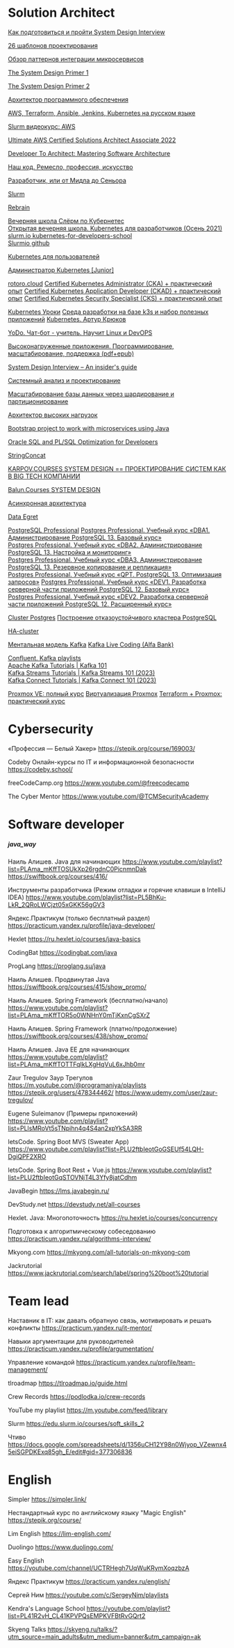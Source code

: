 # Solution Architect

[Как подготовиться и пройти System Design Interview](https://habr.com/ru/companies/spring_aio/articles/903542/)

[26 шаблонов проектирования](https://mcs-mail-ru.turbopages.org/mcs.mail.ru/s/blog/26-osnovnyh-patternov-mikroservisnoj-razrabotki)

[Обзор паттернов интеграции микросервисов](https://www.youtube.com/watch?v=7LtRDpELj1k)

[The System Design Primer 1](https://github.com/donnemartin/system-design-primer)

[The System Design Primer 2](https://docs.google.com/document/d/1w3qb6SS1Hycyce5Fg5mVMdzkGYXTRskSf57IoD98ZQw/edit)

[Архитектор программного обеспечения](https://go.skillbox.ru/education/course/software-architect) 

[AWS, Terraform, Ansible, Jenkins, Kubernetes на русском языке](https://m.youtube.com/c/ADVIT4000/playlists)

[Slurm видеокурс: AWS](https://slurm.io/aws)

[Ultimate AWS Certified Solutions Architect Associate 2022](https://www.udemy.com/course/aws-certified-solutions-architect-associate-saa-c02/)

[Developer To Architect: Mastering Software Architecture](https://www.udemy.com/course/developer-to-architect)

[Наш код. Ремесло, профессия, искусство](https://www.piter.com/product/nash-kod-remeslo-professiya-iskusstvo)

[Разработчик, или от Мидла до Сеньора](https://PL8D2P0ruohODJn1VYz1mMd1o2iA791YWCwww.youtube.com/watch?v=bTRR-0v_Cug&list=)  

[Slurm](https://edu.slurm.io/)  

[Rebrain](https://rebrainme.com)  

[Вечерняя школа Слёрм по Кубернетес](https://www.youtube.com/playlist?list=PL8D2P0ruohOA4Y9LQoTttfSgsRwUGWpu6)  
[Открытая вечерняя школа. Kubernetes для разработчиков (Осень 2021)](https://www.youtube.com/playlist?list=PL8D2P0ruohOBSA_CDqJLflJ8FLJNe26K-)  
[slurm.io kubernetes-for-developers-school](https://slurm.io/kubernetes-for-developers-school)  
[Slurmio github](https://github.com/Slurmio/school-dev-k8s)  

[Kubernetes для пользователей](https://stepik.org/course/99188/info)

[Администратор Kubernetes [Junior]](https://stepik.org/course/188289/promo)

[rotoro.cloud](https://rotoro.cloud/landing.html)
[Certified Kubernetes Administrator (CKA) + практический опыт](https://rotoro.cloud/ld-courses/certified-kubernetes-administrator-cka-%d0%bf%d1%80%d0%b0%d0%ba%d1%82%d0%b8%d1%87%d0%b5%d1%81%d0%ba%d0%b8%d0%b9-%d0%be%d0%bf%d1%8b%d1%82/)
[Certified Kubernetes Application Developer (CKAD) + практический опыт](https://rotoro.cloud/ld-courses/certified-kubernetes-application-developer-ckad-%d0%bf%d1%80%d0%b0%d0%ba%d1%82%d0%b8%d1%87%d0%b5%d1%81%d0%ba%d0%b8%d0%b9-%d0%be%d0%bf%d1%8b%d1%82/)
[Certified Kubernetes Security Specialist (CKS) + практический опыт](https://rotoro.cloud/ld-courses/certified-kubernetes-security-specialist-cks-%d0%bf%d1%80%d0%b0%d0%ba%d1%82%d0%b8%d1%87%d0%b5%d1%81%d0%ba%d0%b8%d0%b9-%d0%be%d0%bf%d1%8b%d1%82/)

[Kubernetes Уроки](https://www.youtube.com/playlist?list=PL3SzV1_k2H1VDePbSWUqERqlBXIk02wCQ)
[Среда разработки на базе k3s и набор полезных приложений](https://www.youtube.com/playlist?list=PLmxqUDFl0XM5ROoVYIsuoBe6oKYkgLzzO)
[Kubernetes. Артур Крюков](https://www.youtube.com/playlist?list=PLmxqUDFl0XM6pr2y6tK51cHOFajhFsWG8)


[YoDo. Чат-бот - учитель. Научит Linux и DevOPS](https://yodo.im/#courses)  

[Высоконагруженные приложения. Программирование, масштабирование, поддержка (pdf+epub)](https://www.litres.ru/martin-kleppman-1733/vysokonagruzhennye-prilozheniya-programmirov-39100996/)  

[System Design Interview – An insider's guide](https://www.amazon.com/System-Design-Interview-insiders-Second/dp/B08CMF2CQF)  

[Системный анализ и проектирование](https://stepik.org/course/236467/promo#toc)

[Масштабирование базы данных через шардирование и партиционирование](https://habr.com/ru/company/oleg-bunin/blog/309330/)  

[Архитектор высоких нагрузок](https://rebrainme.com/highload/?utm_medium=cpc&utm_source=yandex&utm_campaign=search_wsplanet%7C44541559&utm_term=высоконагруженные%20приложения&utm_content=4710236612&placement=none&yclid=6922368541419164666)  

[Bootstrap project to work with microservices using Java](https://github.com/apssouza22/java-microservice/blob/master/README.md#bootstrap-project-to-work-with-microservices-using-java)  

[Oracle SQL and PL/SQL Optimization for Developers](https://oracle.readthedocs.io/en/latest/index.html)

[StringConcat](https://howto.stringconcat.ru/)  

[KARPOV.COURSES SYSTEM DESIGN == ПРОЕКТИРОВАНИЕ СИСТЕМ КАК В BIG TECH КОМПАНИИ](https://karpov.courses/systemdesign)    

[Balun.Courses SYSTEM DESIGN](https://balun.courses/courses/system_design)  

[Асинхронная архитектура](https://education.borshev.com/architecture)  

[Data Egret](https://github.com/dataegret/pg-utils)  

[PostgreSQL Professional](https://postgrespro.ru/education/courses)
[Postgres Professional. Учебный курс «DBA1. Администрирование PostgreSQL 13. Базовый курс»](https://postgrespro.ru/education/courses/DBA1)  
[Postgres Professional. Учебный курс «DBA2. Администрирование PostgreSQL 13. Настройка и мониторинг»](https://postgrespro.ru/education/courses/DBA2)  
[Postgres Professional. Учебный курс «DBA3. Администрирование PostgreSQL 13. Резервное копирование и репликация»](https://postgrespro.ru/education/courses/DBA3)  
[Postgres Professional. Учебный курс «QPT. PostgreSQL 13. Оптимизация запросов»](https://postgrespro.ru/education/courses/QPT)
[Postgres Professional. Учебный курс «DEV1. Разработка серверной части приложений PostgreSQL 12. Базовый курс»](https://postgrespro.ru/education/courses/DEV1)   
[Postgres Professional. Учебный курс «DEV2. Разработка серверной части приложений PostgreSQL 12. Расширенный курс»](https://postgrespro.ru/education/courses/DEV2)  

[Cluster Postgres](https://www.youtube.com/playlist?list=PLprvDkBQwz6awbdy8uLuAuYn883BbqMGE)
[Построение отказоустойчивого кластера PostgreSQL](https://its.1c.ru/db/metod8dev/content/5971/hdoc)

[HA-cluster](https://www.youtube.com/playlist?list=PLprvDkBQwz6ZZPwKwPzZGmveKQ5weIe_r)

[Ментальная модель Kafka](https://my.rebrainme.com/video/843?course=kafka-by-rebrain)
[Kafka Live Coding (Alfa Bank)](https://cloud.mail.ru/public/ZDu8/ucBwqrWjn)  

[Confluent. Kafka playlists](https://www.youtube.com/@Confluent/playlists)  
[Apache Kafka Tutorials | Kafka 101](https://www.youtube.com/playlist?list=PLa7VYi0yPIH0KbnJQcMv5N9iW8HkZHztH)  
[Kafka Streams Tutorials | Kafka Streams 101 (2023)](https://www.youtube.com/playlist?list=PLa7VYi0yPIH35IrbJ7Y0U2YLrR9u4QO-s)  
[Kafka Connect Tutorials | Kafka Connect 101 (2023)](https://www.youtube.com/playlist?list=PLa7VYi0yPIH0uIC2F0M1_FsVUsx8j3ekm)  

[Proxmox VE: полный курс](https://realmanual.ru/student/courses/3ade581a-b698-4460-b16d-8b291582e9ea/lessons)
[Виртуализация Proxmox](https://www.youtube.com/playlist?list=PLEFo-qGWcO2bIGEy7HbLX2nWfhVj3prmL)
[Terraform + Proxmox: практический курс](https://stepik.org/course/238385/promo)


# Cybersecurity

«Профессия — Белый Хакер»
https://stepik.org/course/169003/

Codeby Онлайн-курсы по IT и информационной безопасности
https://codeby.school/

freeCodeCamp.org
https://www.youtube.com/@freecodecamp

The Cyber Mentor
https://www.youtube.com/@TCMSecurityAcademy



# Software developer
##### java_way

Наиль Алишев. Java для начинающих
https://www.youtube.com/playlist?list=PLAma_mKffTOSUkXp26rgdnC0PicnmnDak
https://swiftbook.org/courses/416/

Инструменты разработчика (Режим отладки и горячие клавиши в IntelliJ IDEA)
https://www.youtube.com/playlist?list=PL5BhKu-LkR_2QRoLWCjzt05xGKK56gGV3

Яндекс.Практикум (только бесплатный раздел)
https://practicum.yandex.ru/profile/java-developer/

Hexlet
https://ru.hexlet.io/courses/java-basics

CodingBat
https://codingbat.com/java

ProgLang
https://proglang.su/java

Наиль Алишев. Продвинутая Java
https://swiftbook.org/courses/415/show_promo/

Наиль Алишев. Spring Framework (бесплатно/начало)
https://www.youtube.com/playlist?list=PLAma_mKffTOR5o0WNHnY0mTjKxnCgSXrZ

Наиль Алишев. Spring Framework (платно/продолжение)
https://swiftbook.org/courses/438/show_promo/

Наиль Алишев. Java EE для начинающих
https://www.youtube.com/playlist?list=PLAma_mKffTOTTFqIkLXgHqVuL6xJhb0mr

Zaur Tregulov Заур Трегулов
https://m.youtube.com/@programaniya/playlists
https://stepik.org/users/478344462/
https://www.udemy.com/user/zaur-tregulov/

Eugene Suleimanov (Примеры приложений)
https://www.youtube.com/playlist?list=PLlsMRoVt5sTNpihn4q4S4an2xpYkSA3RR

letsCode. Spring Boot MVS (Sweater App)
https://www.youtube.com/playlist?list=PLU2ftbIeotGoGSEUf54LQH-DgiQPF2XRO

letsCode. Spring Boot Rest + Vue.js
https://www.youtube.com/playlist?list=PLU2ftbIeotGqSTOVNjT4L3Yfy8jatCdhm

JavaBegin
https://lms.javabegin.ru/

DevStudy.net
https://devstudy.net/all-courses

Hexlet. Java: Многопоточность
https://ru.hexlet.io/courses/concurrency

Подготовка к алгоритмическому собеседованию
https://practicum.yandex.ru/algorithms-interview/

Mkyong.com
https://mkyong.com/all-tutorials-on-mkyong-com

Jackrutorial
https://www.jackrutorial.com/search/label/spring%20boot%20tutorial



# Team lead

Наставник в IT: как давать обратную связь, мотивировать и решать конфликты
https://practicum.yandex.ru/it-mentor/

Навыки аргументации для руководителей
https://practicum.yandex.ru/profile/argumentation/

Управление командой
https://practicum.yandex.ru/profile/team-management/

tlroadmap
https://tlroadmap.io/guide.html

Crew Records
https://podlodka.io/crew-records

YouTube my playlist
https://m.youtube.com/feed/library

Slurm
https://edu.slurm.io/courses/soft_skills_2

Чтиво
https://docs.google.com/spreadsheets/d/1356uCH12Y98n0Wjyop_VZewnx45eiSGPDKExq85gh_E/edit#gid=377306836


# English

Simpler
https://simpler.link/

Нестандартный курс по английскому языку "Magic English"
https://stepik.org/course/

Lim English
https://lim-english.com/

Duolingo
https://www.duolingo.com/

Easy English
https://youtube.com/channel/UCTRHegh7UqWuKRymXoqzbzA

Яндекс Практикум
https://practicum.yandex.ru/english/

Сергей Ним
https://youtube.com/c/SergeyNim/playlists

Kendra's Language School
https://youtube.com/playlist?list=PL41R2vH_CL41KPVPQsEMPKVFBtRvGQrt2

Skyeng Talks
https://skyeng.ru/talks/?utm_source=main_adults&utm_medium=banner&utm_campaign=ak
